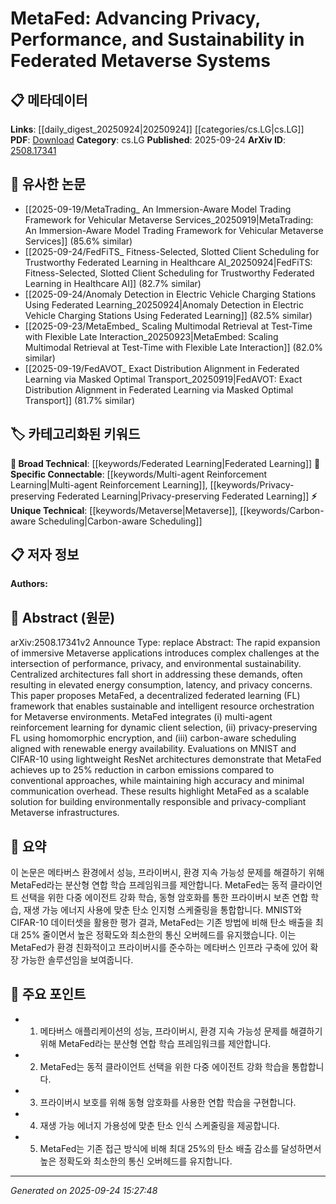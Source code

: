 <!-- KEYWORD_LINKING_METADATA:
{
  "processed_timestamp": "2025-09-24T15:27:48.573545",
  "vocabulary_version": "1.0",
  "selected_keywords": [
    "Federated Learning",
    "Metaverse",
    "Multi-agent Reinforcement Learning",
    "Privacy-preserving Federated Learning",
    "Carbon-aware Scheduling"
  ],
  "rejected_keywords": [],
  "similarity_scores": {
    "Federated Learning": 0.85,
    "Metaverse": 0.78,
    "Multi-agent Reinforcement Learning": 0.77,
    "Privacy-preserving Federated Learning": 0.8,
    "Carbon-aware Scheduling": 0.82
  },
  "extraction_method": "AI_prompt_based",
  "budget_applied": true,
  "candidates_json": {
    "candidates": [
      {
        "surface": "Federated Learning",
        "canonical": "Federated Learning",
        "aliases": [
          "FL"
        ],
        "category": "broad_technical",
        "rationale": "Federated Learning is central to the proposed MetaFed framework, facilitating decentralized data processing.",
        "novelty_score": 0.55,
        "connectivity_score": 0.88,
        "specificity_score": 0.7,
        "link_intent_score": 0.85
      },
      {
        "surface": "Metaverse",
        "canonical": "Metaverse",
        "aliases": [],
        "category": "unique_technical",
        "rationale": "The Metaverse is the primary application domain for the proposed framework, highlighting its relevance.",
        "novelty_score": 0.75,
        "connectivity_score": 0.65,
        "specificity_score": 0.8,
        "link_intent_score": 0.78
      },
      {
        "surface": "Multi-agent reinforcement learning",
        "canonical": "Multi-agent Reinforcement Learning",
        "aliases": [
          "MARL"
        ],
        "category": "specific_connectable",
        "rationale": "This technique is crucial for dynamic client selection in the MetaFed framework.",
        "novelty_score": 0.68,
        "connectivity_score": 0.72,
        "specificity_score": 0.82,
        "link_intent_score": 0.77
      },
      {
        "surface": "Privacy-preserving FL",
        "canonical": "Privacy-preserving Federated Learning",
        "aliases": [
          "Privacy-preserving FL"
        ],
        "category": "specific_connectable",
        "rationale": "Privacy-preserving techniques are essential for secure data handling in federated systems.",
        "novelty_score": 0.7,
        "connectivity_score": 0.75,
        "specificity_score": 0.78,
        "link_intent_score": 0.8
      },
      {
        "surface": "Carbon-aware scheduling",
        "canonical": "Carbon-aware Scheduling",
        "aliases": [],
        "category": "unique_technical",
        "rationale": "This scheduling approach is innovative in aligning computational tasks with renewable energy availability.",
        "novelty_score": 0.8,
        "connectivity_score": 0.6,
        "specificity_score": 0.85,
        "link_intent_score": 0.82
      }
    ],
    "ban_list_suggestions": [
      "performance",
      "privacy",
      "sustainability"
    ]
  },
  "decisions": [
    {
      "candidate_surface": "Federated Learning",
      "resolved_canonical": "Federated Learning",
      "decision": "linked",
      "scores": {
        "novelty": 0.55,
        "connectivity": 0.88,
        "specificity": 0.7,
        "link_intent": 0.85
      }
    },
    {
      "candidate_surface": "Metaverse",
      "resolved_canonical": "Metaverse",
      "decision": "linked",
      "scores": {
        "novelty": 0.75,
        "connectivity": 0.65,
        "specificity": 0.8,
        "link_intent": 0.78
      }
    },
    {
      "candidate_surface": "Multi-agent reinforcement learning",
      "resolved_canonical": "Multi-agent Reinforcement Learning",
      "decision": "linked",
      "scores": {
        "novelty": 0.68,
        "connectivity": 0.72,
        "specificity": 0.82,
        "link_intent": 0.77
      }
    },
    {
      "candidate_surface": "Privacy-preserving FL",
      "resolved_canonical": "Privacy-preserving Federated Learning",
      "decision": "linked",
      "scores": {
        "novelty": 0.7,
        "connectivity": 0.75,
        "specificity": 0.78,
        "link_intent": 0.8
      }
    },
    {
      "candidate_surface": "Carbon-aware scheduling",
      "resolved_canonical": "Carbon-aware Scheduling",
      "decision": "linked",
      "scores": {
        "novelty": 0.8,
        "connectivity": 0.6,
        "specificity": 0.85,
        "link_intent": 0.82
      }
    }
  ]
}
-->

# MetaFed: Advancing Privacy, Performance, and Sustainability in Federated Metaverse Systems

## 📋 메타데이터

**Links**: [[daily_digest_20250924|20250924]] [[categories/cs.LG|cs.LG]]
**PDF**: [Download](https://arxiv.org/pdf/2508.17341.pdf)
**Category**: cs.LG
**Published**: 2025-09-24
**ArXiv ID**: [2508.17341](https://arxiv.org/abs/2508.17341)

## 🔗 유사한 논문
- [[2025-09-19/MetaTrading_ An Immersion-Aware Model Trading Framework for Vehicular Metaverse Services_20250919|MetaTrading: An Immersion-Aware Model Trading Framework for Vehicular Metaverse Services]] (85.6% similar)
- [[2025-09-24/FedFiTS_ Fitness-Selected, Slotted Client Scheduling for Trustworthy Federated Learning in Healthcare AI_20250924|FedFiTS: Fitness-Selected, Slotted Client Scheduling for Trustworthy Federated Learning in Healthcare AI]] (82.7% similar)
- [[2025-09-24/Anomaly Detection in Electric Vehicle Charging Stations Using Federated Learning_20250924|Anomaly Detection in Electric Vehicle Charging Stations Using Federated Learning]] (82.5% similar)
- [[2025-09-23/MetaEmbed_ Scaling Multimodal Retrieval at Test-Time with Flexible Late Interaction_20250923|MetaEmbed: Scaling Multimodal Retrieval at Test-Time with Flexible Late Interaction]] (82.0% similar)
- [[2025-09-19/FedAVOT_ Exact Distribution Alignment in Federated Learning via Masked Optimal Transport_20250919|FedAVOT: Exact Distribution Alignment in Federated Learning via Masked Optimal Transport]] (81.7% similar)

## 🏷️ 카테고리화된 키워드
**🧠 Broad Technical**: [[keywords/Federated Learning|Federated Learning]]
**🔗 Specific Connectable**: [[keywords/Multi-agent Reinforcement Learning|Multi-agent Reinforcement Learning]], [[keywords/Privacy-preserving Federated Learning|Privacy-preserving Federated Learning]]
**⚡ Unique Technical**: [[keywords/Metaverse|Metaverse]], [[keywords/Carbon-aware Scheduling|Carbon-aware Scheduling]]

## 📋 저자 정보

**Authors:** 

## 📄 Abstract (원문)

arXiv:2508.17341v2 Announce Type: replace 
Abstract: The rapid expansion of immersive Metaverse applications introduces complex challenges at the intersection of performance, privacy, and environmental sustainability. Centralized architectures fall short in addressing these demands, often resulting in elevated energy consumption, latency, and privacy concerns. This paper proposes MetaFed, a decentralized federated learning (FL) framework that enables sustainable and intelligent resource orchestration for Metaverse environments. MetaFed integrates (i) multi-agent reinforcement learning for dynamic client selection, (ii) privacy-preserving FL using homomorphic encryption, and (iii) carbon-aware scheduling aligned with renewable energy availability. Evaluations on MNIST and CIFAR-10 using lightweight ResNet architectures demonstrate that MetaFed achieves up to 25% reduction in carbon emissions compared to conventional approaches, while maintaining high accuracy and minimal communication overhead. These results highlight MetaFed as a scalable solution for building environmentally responsible and privacy-compliant Metaverse infrastructures.

## 📝 요약

이 논문은 메타버스 환경에서 성능, 프라이버시, 환경 지속 가능성 문제를 해결하기 위해 MetaFed라는 분산형 연합 학습 프레임워크를 제안합니다. MetaFed는 동적 클라이언트 선택을 위한 다중 에이전트 강화 학습, 동형 암호화를 통한 프라이버시 보존 연합 학습, 재생 가능 에너지 사용에 맞춘 탄소 인지형 스케줄링을 통합합니다. MNIST와 CIFAR-10 데이터셋을 활용한 평가 결과, MetaFed는 기존 방법에 비해 탄소 배출을 최대 25% 줄이면서 높은 정확도와 최소한의 통신 오버헤드를 유지했습니다. 이는 MetaFed가 환경 친화적이고 프라이버시를 준수하는 메타버스 인프라 구축에 있어 확장 가능한 솔루션임을 보여줍니다.

## 🎯 주요 포인트

- 1. 메타버스 애플리케이션의 성능, 프라이버시, 환경 지속 가능성 문제를 해결하기 위해 MetaFed라는 분산형 연합 학습 프레임워크를 제안합니다.
- 2. MetaFed는 동적 클라이언트 선택을 위한 다중 에이전트 강화 학습을 통합합니다.
- 3. 프라이버시 보호를 위해 동형 암호화를 사용한 연합 학습을 구현합니다.
- 4. 재생 가능 에너지 가용성에 맞춘 탄소 인식 스케줄링을 제공합니다.
- 5. MetaFed는 기존 접근 방식에 비해 최대 25%의 탄소 배출 감소를 달성하면서 높은 정확도와 최소한의 통신 오버헤드를 유지합니다.


---

*Generated on 2025-09-24 15:27:48*